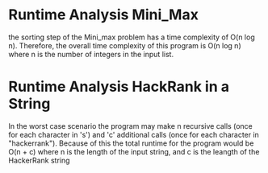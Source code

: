 # Runtime Analysis Mini_Max
the sorting step of the Mini_max problem has a time complexity of O(n log n). Therefore, the overall time complexity of this program is O(n log n) where n is the number of integers in the input list.

# Runtime Analysis HackRank in a String
In the worst case scenario the program may make n recursive calls (once for each character in 's') and 'c' additional calls (once for each character in "hackerrank"). Because of this the total runtime for the program would be O(n + c) where n is the length of the input string, and c is the leangth of the HackerRank string
